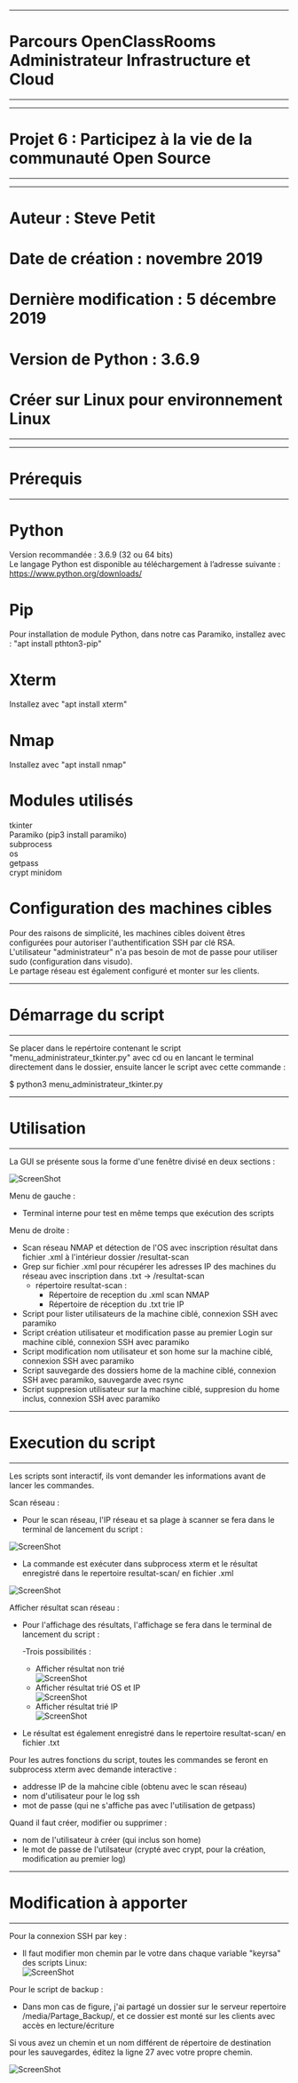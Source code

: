 __________________________________________________________________
# Parcours OpenClassRooms Administrateur Infrastructure et Cloud #
__________________________________________________________________
  
__________________________________________________________________
# Projet 6 : Participez à la vie de la communauté Open Source    #
__________________________________________________________________
  
__________________________________________________________________
# Auteur : Steve Petit                                           #
# Date de création : novembre 2019                               #
# Dernière modification : 5 décembre 2019                        #
# Version de Python : 3.6.9                                      #
# Créer sur Linux pour environnement Linux                       #
__________________________________________________________________
  
__________________________________________________________________
# Prérequis                                                      #
__________________________________________________________________
  
# Python  
  
Version recommandée : 3.6.9 (32 ou 64 bits)  
Le langage Python est disponible au téléchargement à l’adresse suivante : https://www.python.org/downloads/  
  
# Pip  
  
Pour installation de module Python, dans notre cas Paramiko, installez avec : "apt install pthton3-pip"  
  
# Xterm  
  
Installez avec "apt install xterm"  

# Nmap  
  
Installez avec "apt install nmap"  
   
# Modules utilisés  
  
tkinter  
Paramiko (pip3 install paramiko)   
subprocess  
os  
getpass  
crypt
minidom  
   
# Configuration des machines cibles  
  
Pour des raisons de simplicité, les machines cibles doivent êtres configurées pour autoriser l'authentification SSH par clé RSA.  
L'utilisateur "administrateur" n'a pas besoin de mot de passe pour utiliser sudo (configuration dans visudo).  
Le partage réseau est également configuré et monter sur les clients.  
  
_________________________________________________________________
# Démarrage du script                                           #
_________________________________________________________________
    
  
Se placer dans le repértoire contenant le script "menu_administrateur_tkinter.py" avec cd ou en lancant le terminal directement dans le dossier, ensuite lancer le script avec cette commande :  
  
$  python3 menu_administrateur_tkinter.py  
    
_________________________________________________________________
# Utilisation                                                   #
_________________________________________________________________
    
La GUI se présente sous la forme d'une fenêtre divisé en deux sections :  
  
![ScreenShot](https://github.com/TonightTheOne/AIC-Projet6/blob/master/documentation/menu.PNG)  
  
Menu de gauche :  
- Terminal interne pour test en même temps que exécution des scripts  
  
Menu de droite :  
- Scan réseau NMAP et détection de l'OS avec inscription résultat dans fichier .xml à l'intérieur dossier /resultat-scan  
- Grep sur fichier .xml pour récupérer les adresses IP des machines du réseau avec inscription dans .txt -> /resultat-scan 
   - répertoire resultat-scan :  
      - Répertoire de reception du .xml scan NMAP  
      - Répertoire de réception du .txt trie IP  
- Script pour lister utilisateurs de la machine ciblé, connexion SSH avec paramiko  
- Script création utilisateur et modification passe au premier Login sur machine ciblé, connexion SSH avec paramiko  
- Script modification nom utilisateur et son home sur la machine ciblé, connexion SSH avec paramiko  
- Script sauvegarde des dossiers home de la machine ciblé, connexion SSH avec paramiko, sauvegarde avec rsync  
- Script suppresion utilisateur sur la machine ciblé, suppresion du home inclus, connexion SSH avec paramiko   
  
__________________________________________________________________
# Execution du script                                            #
__________________________________________________________________
    
Les scripts sont interactif, ils vont demander les informations avant de lancer les commandes.  
  
Scan réseau :  
  
- Pour le scan réseau, l'IP réseau et sa plage à scanner se fera dans le terminal de lancement du script :  
  
![ScreenShot](https://github.com/TonightTheOne/AIC-Projet6/blob/master/documentation/scan-réseau-lancement.PNG)  
  
- La commande est exécuter dans subprocess xterm et le résultat enregistré dans le repertoire resultat-scan/ en fichier .xml  
  
![ScreenShot](https://github.com/TonightTheOne/AIC-Projet6/blob/master/documentation/scan-réseau-execution.PNG)  
  
Afficher résultat scan réseau :  
  
- Pour l'affichage des résultats, l'affichage se fera dans le terminal de lancement du script :  

  -Trois possibilités :  
    - Afficher résultat non trié  
![ScreenShot](https://github.com/TonightTheOne/AIC-Projet6/blob/master/documentation/afficher-resultat-scan-reseau-non-trié.PNG)   
    - Afficher résultat trié OS et IP  
![ScreenShot](https://github.com/TonightTheOne/AIC-Projet6/blob/master/documentation/afficher-resultat-scan-ip-os.PNG)  
    - Afficher résultat trié IP  
![ScreenShot](https://github.com/TonightTheOne/AIC-Projet6/blob/master/documentation/afficher-resultat-scan-ip.PNG)  
  
- Le résultat est également enregistré dans le repertoire resultat-scan/ en fichier .txt  
  
Pour les autres fonctions du script, toutes les commandes se feront en subprocess xterm avec demande interactive :  
  
- addresse IP de la mahcine cible (obtenu avec le scan réseau)  
- nom d'utilisateur pour le log ssh  
- mot de passe (qui ne s'affiche pas avec l'utilisation de getpass)  
  
Quand il faut créer, modifier ou supprimer :  
  
- nom de l'utilisateur à créer (qui inclus son home)  
- le mot de passe de l'utilsateur (crypté avec crypt, pour la création, modification au premier log)  


__________________________________________________________________
# Modification à apporter                                        #
__________________________________________________________________

Pour la connexion SSH par key :  
- Il faut modifier mon chemin par le votre dans chaque variable "keyrsa" des scripts Linux:  
![ScreenShot](https://github.com/TonightTheOne/AIC-Projet6/blob/master/documentation/variable-key-ssh.PNG)  

Pour le script de backup :  
- Dans mon cas de figure, j'ai partagé un dossier sur le serveur repertoire /media/Partage_Backup/, et ce dossier est monté sur les clients avec accès en lecture/écriture

Si vous avez un chemin et un nom différent de répertoire de destination pour les sauvegardes, éditez la ligne 27 avec votre propre chemin.  

![ScreenShot](https://github.com/TonightTheOne/AIC-Projet6/blob/master/documentation/modification-chemin-backup.PNG)  

  

  


      

